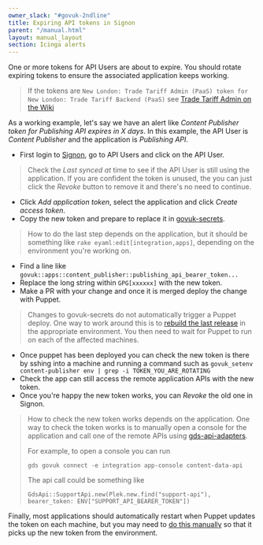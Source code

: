 ```yaml
---
owner_slack: "#govuk-2ndline"
title: Expiring API tokens in Signon
parent: "/manual.html"
layout: manual_layout
section: Icinga alerts
---
```


[signon]: https://signon.publishing.service.gov.uk/api_users
[deploy-puppet]: https://deploy.production.govuk.digital/job/Deploy_Puppet/
[restart-app]: /manual/restart-application.html
[govuk-secrets]: https://github.com/alphagov/govuk-secrets
[gds-api-adapters]: https://github.com/alphagov/gds-api-adapters/blob/master/lib/gds_api.rb

One or more tokens for API Users are about to expire. You should rotate
expiring tokens to ensure the associated application keeps working.

> If the tokens are
> `New London: Trade Tariff Admin (PaaS) token for New London: Trade Tariff Backend (PaaS)`
> see [Trade Tariff Admin on the Wiki](https://gov-uk.atlassian.net/wiki/spaces/PLOPS/pages/3155099649/Trade+Tariff+Admin)

As a working example, let's say we have an alert like *Content Publisher token
for Publishing API expires in X days*. In this example, the API User is
*Content Publisher* and the application is *Publishing API*.

- First login to [Signon], go to API Users and click on the API User.

> Check the *Last synced at* time to see if the API User is still using the
> application. If you are confident the token is unused, the you can just
> click the *Revoke* button to remove it and there's no need to continue.

- Click *Add application token*, select the application and click *Create
  access token*.
- Copy the new token and prepare to replace it in [govuk-secrets].

> How to do the last step depends on the application, but it should be
> something like `rake eyaml:edit[integration,apps]`, depending on the
> environment you're working on.

- Find a line like `govuk::apps::content_publisher::publishing_api_bearer_token...`
- Replace the long string within `GPG[xxxxxx]` with the new token.
- Make a PR with your change and once it is merged deploy the change with
  Puppet.

> Changes to govuk-secrets do not automatically trigger a Puppet deploy. One
> way to work around this is to [rebuild the last release][deploy-puppet] in the appropriate
> environment. You then need to wait for Puppet to run on each of the affected machines.

- Once puppet has been deployed you can check the new token is there by sshing into a machine and running a command such as `govuk_setenv content-publisher env | grep -i TOKEN_YOU_ARE_ROTATING`
- Check the app can still access the remote application APIs with the new token.
- Once you're happy the new token works, you can *Revoke* the old one in Signon.

> How to check the new token works depends on the application. One way to check
> the token works is to manually open a console for the application and call
> one of the remote APIs using [gds-api-adapters][].
>
> For example, to open a console you can run
>
> `gds govuk connect -e integration app-console content-data-api`
>
> The api call could be something like
>
> `GdsApi::SupportApi.new(Plek.new.find("support-api"), bearer_token: ENV["SUPPORT_API_BEARER_TOKEN"])`

Finally, most applications should automatically restart when Puppet updates the
token on each machine, but you may need to [do this manually][restart-app] so
that it picks up the new token from the environment.
